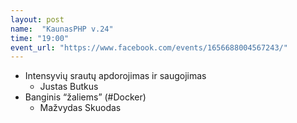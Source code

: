 ```yaml
---
layout: post
name:  "KaunasPHP v.24"
time: "19:00"
event_url: "https://www.facebook.com/events/1656688004567243/"
---
```

<ul>
  <li>Intensyvių srautų apdorojimas ir saugojimas
    <ul><li>
      Justas Butkus
    </li></ul>
  </li>
  <li>Banginis “žaliems” (#Docker)
    <ul><li>
      Mažvydas Skuodas
    </li></ul>
  </li>
</ul>
